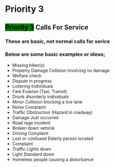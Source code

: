 # Priority 3


## <span style="background-color: rgb(0,128,0)"><span style="color:black">Priority 3</span></span> Calls For Service

### These are basic, not normal calls for serice
### Below are some basic examples or ideas;

- Missing hiker(s)
- Property Damage Collision Involving no damage
- Welfare check
- Dispute in progress
- Loitering Individuals
- Fare Evasion (Taxi, Transit)
- Drunk disorderly individuals
- Minor Collision blocking a live lane
- Noise Complaint
- Traffic Obstruction (Hazard in roadway)
- Damage Just occurred
- Road rage incident
- Broken down vehicle
- Driving Complaint
- Lost or confused Elderly person located
- Complaint
- Traffic Lights down
- Light Standard down
- Homeless people causing a disturbance
